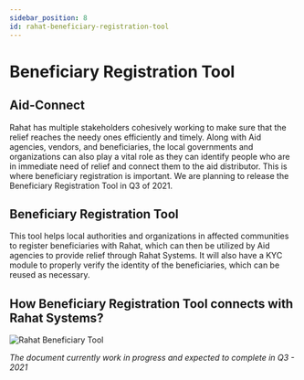 ```yaml
---
sidebar_position: 8
id: rahat-beneficiary-registration-tool
---
```


# Beneficiary Registration Tool

## Aid-Connect

Rahat has multiple stakeholders cohesively working to make sure that the relief reaches the needy ones efficiently and timely. Along with Aid agencies, vendors, and beneficiaries, the local governments and organizations can also play a vital role as they can identify people who are in immediate need of relief and connect them to the aid distributor. This is where beneficiary registration is important. We are planning to release the Beneficiary Registration Tool in Q3 of 2021.

## Beneficiary Registration Tool

This tool helps local authorities and organizations in affected communities to register beneficiaries with Rahat, which can then be utilized by Aid agencies to provide relief through Rahat Systems. It will also have a KYC module to properly verify the identity of the beneficiaries, which can be reused as necessary.

## How Beneficiary Registration Tool connects with Rahat Systems?

![Rahat Beneficiary Tool](https://pbs.twimg.com/media/EjO29xNUcAA-Seh?format=jpg&name=large)

_The document currently work in progress and expected to complete in Q3 - 2021_
